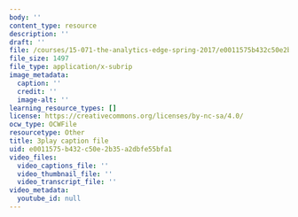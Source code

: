 ```yaml
---
body: ''
content_type: resource
description: ''
draft: ''
file: /courses/15-071-the-analytics-edge-spring-2017/e0011575b432c50e2b35a2dbfe55bfa1_2Yl5IkDMoUU.srt
file_size: 1497
file_type: application/x-subrip
image_metadata:
  caption: ''
  credit: ''
  image-alt: ''
learning_resource_types: []
license: https://creativecommons.org/licenses/by-nc-sa/4.0/
ocw_type: OCWFile
resourcetype: Other
title: 3play caption file
uid: e0011575-b432-c50e-2b35-a2dbfe55bfa1
video_files:
  video_captions_file: ''
  video_thumbnail_file: ''
  video_transcript_file: ''
video_metadata:
  youtube_id: null
---
```

